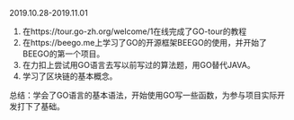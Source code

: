 2019.10.28-2019.11.01
1.	在https://tour.go-zh.org/welcome/1在线完成了GO-tour的教程
2.	在https://beego.me上学习了GO的开源框架BEEGO的使用，并开始了BEEGO的第一个项目。
3.	在力扣上尝试用GO语言去写以前写过的算法题，用GO替代JAVA。
4.	学习了区块链的基本概念。

总结：学会了GO语言的基本语法，开始使用GO写一些函数，为参与项目实际开发打下了基础。
